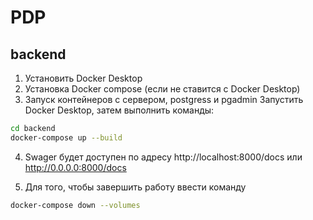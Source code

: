# PDP

## backend

1. Установить Docker Desktop
2. Установка Docker compose (если не ставится с Docker Desktop)
3. Запуск контейнеров с сервером, postgress и pgadmin
   Запустить Docker Desktop, затем выполнить команды:

```sh
cd backend
docker-compose up --build
```

4. Swager будет доступен по адресу http://localhost:8000/docs или http://0.0.0.0:8000/docs

5. Для того, чтобы завершить работу ввести команду

```sh
docker-compose down --volumes
```
